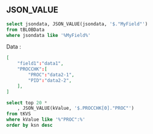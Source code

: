 ## JSON_VALUE

```sql
select jsondata, JSON_VALUE(jsondata, '$."MyField"') 
from tBLOBData 
where jsondata like '%MyField%'
```

Data : 
```json
[
	"field1":"data1",
	"PROCCHK":[
		"PROC":"data2-1",
		"PID":"data2-2",
	],
]
```

```sql
select top 20 *
	, JSON_VALUE(kValue, '$.PROCCHK[0]."PROC"')
from tKVS
where kValue like '%"PROC":%'
order by ksn desc

```
